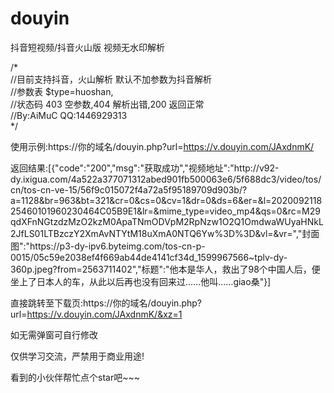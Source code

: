 # douyin
抖音短视频/抖音火山版 视频无水印解析<br>

/*<br>
//目前支持抖音，火山解析 默认不加参数为抖音解析<br>
//参数表 $type=huoshan,<br>
//状态码 403 空参数,404 解析出错,200 返回正常<br>
//By:AiMuC QQ:1446929313<br>
*/<br>

使用示例:https://你的域名/douyin.php?url=https://v.douyin.com/JAxdnmK/<br>

返回结果:[{"code":"200","msg":"获取成功","视频地址":"http:\/\/v92-dy.ixigua.com\/4a522a377071312abed901fb500063e6\/5f688dc3\/video\/tos\/cn\/tos-cn-ve-15\/56f9c015072f4a72a5f95189709d903b\/?a=1128&br=963&bt=321&cr=0&cs=0&cv=1&dr=0&ds=6&er=&l=202009211825460101960230464C05B9E1&lr=&mime_type=video_mp4&qs=0&rc=M29qdXFnNGtzdzMzO2kzM0ApaTNmODVpM2RpNzw1O2Q1OmdwaWUyaHNkL2JfLS01LTBzczY2XmAvNTYtM18uXmA0NTQ6Yw%3D%3D&vl=&vr=","封面图":"https:\/\/p3-dy-ipv6.byteimg.com\/tos-cn-p-0015\/05c59e2038ef4f669ab44de4141cf34d_1599967566~tplv-dy-360p.jpeg?from=2563711402","标题":"他本是华人，救出了98个中国人后，便坐上了日本人的车，从此以后再也没有回来过……他叫……giao桑"}]<br>


直接跳转至下载页:https://你的域名/douyin.php?url=https://v.douyin.com/JAxdnmK/&xz=1<br>

如无需弹窗可自行修改<br>

仅供学习交流，严禁用于商业用途!<br>

看到的小伙伴帮忙点个star吧~~~

